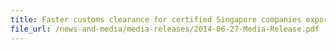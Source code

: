 ```yaml
---
title: Faster customs clearance for certified Singapore companies exporting goods to Hong Kong
file_url: /news-and-media/media-releases/2014-06-27-Media-Release.pdf
---
```

